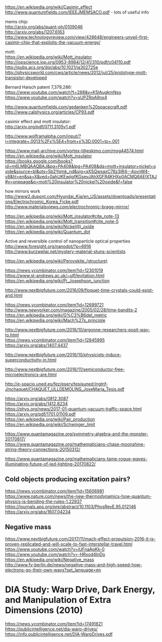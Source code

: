 https://en.wikipedia.org/wiki/Casimir_effect  
http://www.quantumfields.com/IEEEJMEMSACO.pdf - lots of useful info  

mems chip:  
http://arxiv.org/abs/quant-ph/0109046  
http://arxiv.org/abs/1207.6163  
http://www.technologyreview.com/view/428648/engineers-unveil-first-casimir-chip-that-exploits-the-vacuum-energy/  

mott:  
https://en.wikipedia.org/wiki/Mott_insulator  
http://iopscience.iop.org/0953-8984/12/41/310/pdf/c04110.pdf  
http://pubs.acs.org/doi/abs/10.1021/ja302725e  
http://physicsworld.com/cws/article/news/2012/jul/25/prototype-mott-transistor-developed  

Bernard Haisch patent 7,379,286:  
https://www.youtube.com/watch?t=288&v=K5IAugkmNso  
https://www.youtube.com/watch?v=sUPZRpA9nx4  

http://www.quantumfields.com/gedanken%20spacecraft.pdf  
http://www.calphysics.org/articles/CP93.pdf  

casimir effect and mott insulator:  
http://arxiv.org/pdf/0711.3105v1.pdf  

http://www.wolframalpha.com/input/?i=integrate+.0013%2Fx%5E4+from+x%3D.0001+to+.001  

https://www.mail-archive.com/vortex-l@eskimo.com/msg44574.html  
https://en.wikipedia.org/wiki/Mott_insulator  
https://books.google.com/books?id=m6LMBQAAQBAJ&pg=PA408&lpg=PA408&dq=mott+insulator+nickel+oxide&source=bl&ots=5b2Yqmk_nd&sig=qXSQwsaxC76z3IR4--4ovnW4-y8&hl=en&sa=X&ved=0ahUKEwjigfKGsevJAhXGFR4KHXp0ACMQ6AEIXTAJ#v=onepage&q=mott%20insulator%20nickel%20oxide&f=false  

how mirrors work  
http://www2.dupont.com/Hyundai_Kia/en_US/assets/downloads/presentations/Electrochromic_Korea_Ficke.pdf  
http://www.materialsviews.com/electrochromic-bragg-mirror/  

https://en.wikipedia.org/wiki/Mott_insulator#cite_note-13  
https://en.wikipedia.org/wiki/Mott_transition#cite_note-5  
https://en.wikipedia.org/wiki/Nickel(II)_oxide  
https://en.wikipedia.org/wiki/Quantum_dot  

Active and reversible control of nanoparticle optical properties  
http://www.foresight.org/nanodot/?p=6916  
http://www.kurzweilai.net/mystery-material-stuns-scientists  

https://en.wikipedia.org/wiki/Perovskite_(structure)  

https://news.ycombinator.com/item?id=12301019  
https://www.st-andrews.ac.uk/~ulf/levitation.html  
https://en.wikipedia.org/wiki/Pi_Josephson_junction  

http://www.nextbigfuture.com/2016/09/floquet-time-crystals-could-exist-and.html  

https://news.ycombinator.com/item?id=12699721  
http://www.newyorker.com/magazine/2005/02/28/time-bandits-2  
https://en.wikipedia.org/wiki/G%C3%B6del_metric  
https://en.wikipedia.org/wiki/Mach%27s_principle  

http://www.nextbigfuture.com/2016/10/argonne-researchers-posit-way-to.html  
https://news.ycombinator.com/item?id=12845995  
https://arxiv.org/abs/1407.4437  

http://www.nextbigfuture.com/2016/10/physicists-induce-superconductivity-in.html  

http://www.nextbigfuture.com/2016/11/semiconductor-free-microelectronics-are.html  

http://e-spacio.uned.es/fez/eserv/tesisuned:IngInf-Jmchaquet/CHAQUET_ULLDEMOLINS_JoseMaria_Tesis.pdf  

https://arxiv.org/abs/0812.3087  
https://arxiv.org/abs/1412.8234  
https://phys.org/news/2017-01-quantum-vacuum-traffic-space.html  
https://arxiv.org/pdf/1701.01109.pdf  
https://en.wikipedia.org/wiki/Pair_production  
https://en.wikipedia.org/wiki/Schwinger_limit  

https://www.quantamagazine.org/symmetry-algebra-and-the-monster-20170817/    
https://www.quantamagazine.org/mathematicians-chase-moonshine-string-theory-connections-20150312/  

https://www.quantamagazine.org/mathematicians-tame-rogue-waves-illuminating-future-of-led-lighting-20170822/  

## Cold objects producing excitation pairs?
https://news.ycombinator.com/item?id=15606981  
https://www.nature.com/news/the-new-thermodynamics-how-quantum-physics-is-bending-the-rules-1.22937  
https://journals.aps.org/pre/abstract/10.1103/PhysRevE.95.012146  
https://arxiv.org/abs/1607.04234  

## Negative mass
https://www.nextbigfuture.com/2017/11/mach-effect-propulsion-2016-it-is-proven-replicated-and-will-scale-to-fast-interstellar-travel.html  
https://www.youtube.com/watch?v=iUFnaApKk-0  
https://www.youtube.com/watch?v=-HRxod4InDo  
https://en.wikipedia.org/wiki/Negative_mass  
http://www.fv-berlin.de/news/negative-mass-and-high-speed-how-electrons-go-their-own-ways?set_language=en  

# DIA Study: Warp Drive, Dark Energy, and Manipulation of Extra Dimensions (2010)
https://news.ycombinator.com/item?id=17491821  
https://publicintelligence.net/dia-warp-drives/  
https://info.publicintelligence.net/DIA-WarpDrives.pdf  
